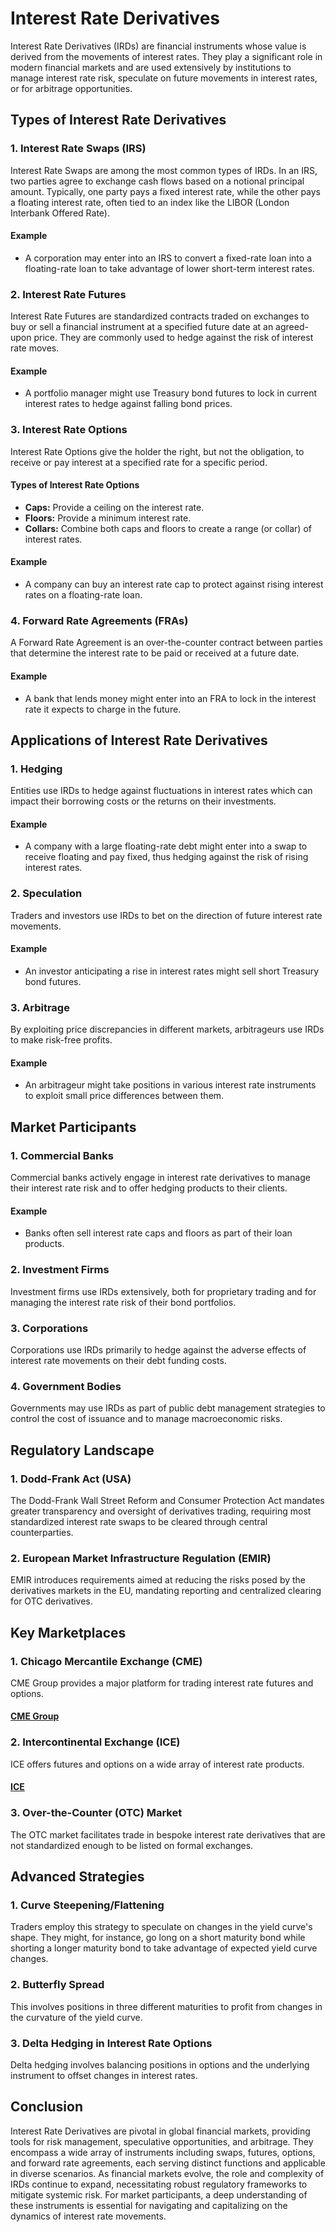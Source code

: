 # Interest Rate Derivatives

Interest Rate Derivatives (IRDs) are financial instruments whose value is derived from the movements of interest rates. They play a significant role in modern financial markets and are used extensively by institutions to manage interest rate risk, speculate on future movements in interest rates, or for arbitrage opportunities. 

## Types of Interest Rate Derivatives

### 1. **Interest Rate Swaps (IRS)**
   
Interest Rate Swaps are among the most common types of IRDs. In an IRS, two parties agree to exchange cash flows based on a notional principal amount. Typically, one party pays a fixed interest rate, while the other pays a floating interest rate, often tied to an index like the LIBOR (London Interbank Offered Rate).

#### **Example**
- A corporation may enter into an IRS to convert a fixed-rate loan into a floating-rate loan to take advantage of lower short-term interest rates.

### 2. **Interest Rate Futures**
   
Interest Rate Futures are standardized contracts traded on exchanges to buy or sell a financial instrument at a specified future date at an agreed-upon price. They are commonly used to hedge against the risk of interest rate moves.

#### **Example**
- A portfolio manager might use Treasury bond futures to lock in current interest rates to hedge against falling bond prices.

### 3. **Interest Rate Options**
   
Interest Rate Options give the holder the right, but not the obligation, to receive or pay interest at a specified rate for a specific period.

#### **Types of Interest Rate Options**
- **Caps:** Provide a ceiling on the interest rate.
- **Floors:** Provide a minimum interest rate.
- **Collars:** Combine both caps and floors to create a range (or collar) of interest rates.

#### **Example**
- A company can buy an interest rate cap to protect against rising interest rates on a floating-rate loan.

### 4. **Forward Rate Agreements (FRAs)**
   
A Forward Rate Agreement is an over-the-counter contract between parties that determine the interest rate to be paid or received at a future date.

#### **Example**
- A bank that lends money might enter into an FRA to lock in the interest rate it expects to charge in the future.

## Applications of Interest Rate Derivatives

### 1. **Hedging**
   
Entities use IRDs to hedge against fluctuations in interest rates which can impact their borrowing costs or the returns on their investments.

#### **Example**
- A company with a large floating-rate debt might enter into a swap to receive floating and pay fixed, thus hedging against the risk of rising interest rates.

### 2. **Speculation**
   
Traders and investors use IRDs to bet on the direction of future interest rate movements.

#### **Example**
- An investor anticipating a rise in interest rates might sell short Treasury bond futures.

### 3. **Arbitrage**
   
By exploiting price discrepancies in different markets, arbitrageurs use IRDs to make risk-free profits.

#### **Example**
- An arbitrageur might take positions in various interest rate instruments to exploit small price differences between them.

## Market Participants

### 1. **Commercial Banks**
   
Commercial banks actively engage in interest rate derivatives to manage their interest rate risk and to offer hedging products to their clients.

#### **Example**
- Banks often sell interest rate caps and floors as part of their loan products.

### 2. **Investment Firms**
   
Investment firms use IRDs extensively, both for proprietary trading and for managing the interest rate risk of their bond portfolios.

### 3. **Corporations**
   
Corporations use IRDs primarily to hedge against the adverse effects of interest rate movements on their debt funding costs.
   
### 4. **Government Bodies**
   
Governments may use IRDs as part of public debt management strategies to control the cost of issuance and to manage macroeconomic risks.

## Regulatory Landscape

### 1. **Dodd-Frank Act (USA)**
   
The Dodd-Frank Wall Street Reform and Consumer Protection Act mandates greater transparency and oversight of derivatives trading, requiring most standardized interest rate swaps to be cleared through central counterparties.

### 2. **European Market Infrastructure Regulation (EMIR)**
   
EMIR introduces requirements aimed at reducing the risks posed by the derivatives markets in the EU, mandating reporting and centralized clearing for OTC derivatives.

## Key Marketplaces

### 1. **Chicago Mercantile Exchange (CME)**
   
CME Group provides a major platform for trading interest rate futures and options.

#### [CME Group](https://www.cmegroup.com/)

### 2. **Intercontinental Exchange (ICE)**
   
ICE offers futures and options on a wide array of interest rate products.

#### [ICE](https://www.theice.com/)

### 3. **Over-the-Counter (OTC) Market**
   
The OTC market facilitates trade in bespoke interest rate derivatives that are not standardized enough to be listed on formal exchanges.

## Advanced Strategies

### 1. **Curve Steepening/Flattening**
   
Traders employ this strategy to speculate on changes in the yield curve's shape. They might, for instance, go long on a short maturity bond while shorting a longer maturity bond to take advantage of expected yield curve changes.

### 2. **Butterfly Spread**
   
This involves positions in three different maturities to profit from changes in the curvature of the yield curve.

### 3. **Delta Hedging in Interest Rate Options**
   
Delta hedging involves balancing positions in options and the underlying instrument to offset changes in interest rates.

## Conclusion

Interest Rate Derivatives are pivotal in global financial markets, providing tools for risk management, speculative opportunities, and arbitrage. They encompass a wide array of instruments including swaps, futures, options, and forward rate agreements, each serving distinct functions and applicable in diverse scenarios. As financial markets evolve, the role and complexity of IRDs continue to expand, necessitating robust regulatory frameworks to mitigate systemic risk. For market participants, a deep understanding of these instruments is essential for navigating and capitalizing on the dynamics of interest rate movements.